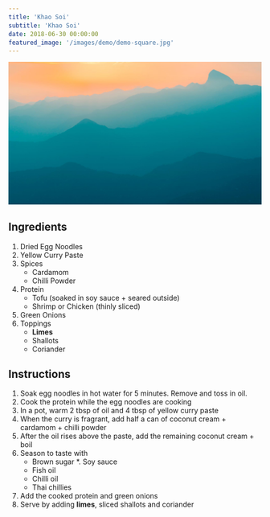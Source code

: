 ```yaml
---
title: 'Khao Soi'
subtitle: 'Khao Soi'
date: 2018-06-30 00:00:00
featured_image: '/images/demo/demo-square.jpg'
---
```


![](/images/demo/demo-landscape.jpg)

## Ingredients

1. Dried Egg Noodles
2. Yellow Curry Paste
3. Spices
   * Cardamom
   * Chilli Powder
4. Protein
   * Tofu (soaked in soy sauce + seared outside)
   * Shrimp or Chicken (thinly sliced)
5. Green Onions
6. Toppings
   * **Limes**
   * Shallots
   * Coriander

## Instructions

1. Soak egg noodles in hot water for 5 minutes. Remove and toss in oil.
2. Cook the protein while the egg noodles are cooking
3. In a pot, warm 2 tbsp of oil and 4 tbsp of yellow curry paste
4. When the curry is fragrant, add half a can of coconut cream + cardamom + chilli powder
5. After the oil rises above the paste, add the remaining coconut cream + boil
6. Season to taste with
   * Brown sugar
   *. Soy sauce
   * Fish oil
   * Chilli oil
   * Thai chillies
6. Add the cooked protein and green onions
7. Serve by adding **limes**, sliced shallots and coriander
